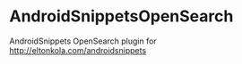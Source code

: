 # AndroidSnippetsOpenSearch
AndroidSnippets OpenSearch plugin for http://eltonkola.com/androidsnippets
